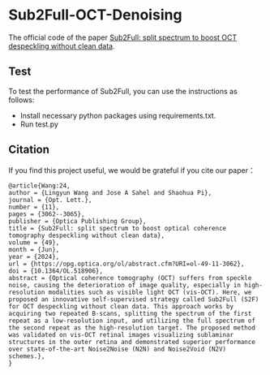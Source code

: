 # Sub2Full-OCT-Denoising
The official code of the paper [Sub2Full: split spectrum to boost OCT despeckling without clean data](https://opg.optica.org/ol/abstract.cfm?URI=ol-49-11-3062).  
## Test
To test the performance of Sub2Full, you can use the instructions as follows:  
- Install necessary python packages using requirements.txt.
- Run test.py
## Citation
If you find this project useful, we would be grateful if you cite our paper：
```
@article{Wang:24,
author = {Lingyun Wang and Jose A Sahel and Shaohua Pi},
journal = {Opt. Lett.},
number = {11},
pages = {3062--3065},
publisher = {Optica Publishing Group},
title = {Sub2Full: split spectrum to boost optical coherence tomography despeckling without clean data},
volume = {49},
month = {Jun},
year = {2024},
url = {https://opg.optica.org/ol/abstract.cfm?URI=ol-49-11-3062},
doi = {10.1364/OL.518906},
abstract = {Optical coherence tomography (OCT) suffers from speckle noise, causing the deterioration of image quality, especially in high-resolution modalities such as visible light OCT (vis-OCT). Here, we proposed an innovative self-supervised strategy called Sub2Full (S2F) for OCT despeckling without clean data. This approach works by acquiring two repeated B-scans, splitting the spectrum of the first repeat as a low-resolution input, and utilizing the full spectrum of the second repeat as the high-resolution target. The proposed method was validated on vis-OCT retinal images visualizing sublaminar structures in the outer retina and demonstrated superior performance over state-of-the-art Noise2Noise (N2N) and Noise2Void (N2V) schemes.},
}
```

